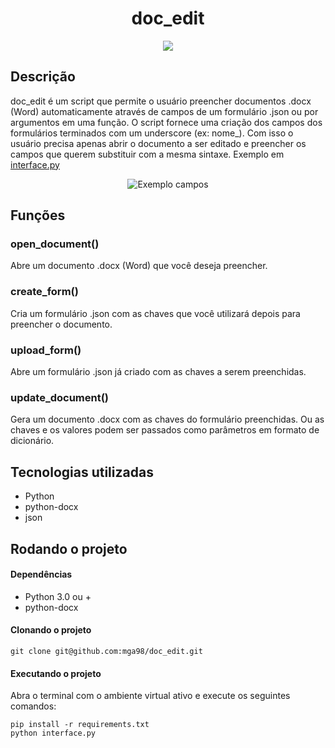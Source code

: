<h1 align="center"> doc_edit </h1>

<p align="center">
<img src="http://img.shields.io/static/v1?label=STATUS&message=EM%20DESENVOLVIMENTO&color=GREEN&style=for-the-badge"/>
</p>

<h2> Descrição </h2>

<p>
    doc_edit é um script que permite o usuário preencher documentos .docx (Word)
    automaticamente através de campos de um formulário .json ou por argumentos em uma função. O script fornece uma criação dos campos dos formulários terminados com um underscore (ex: nome_). Com isso o usuário precisa apenas abrir o documento a ser editado e preencher os campos que querem substituir com a mesma sintaxe. Exemplo em
    <a href="https://github.com/mga98/doc_edit/blob/main/interface.py">interface.py</a>

<div align='center'>

![Exemplo campos](https://user-images.githubusercontent.com/95861523/219868755-fed5fa5d-75a3-4e1e-92fc-2ec8f67237e7.png)

</div>

</p>

<h2> Funções </h2>

<h3>open_document()</h3>
<p>Abre um documento .docx (Word) que você deseja preencher.</p>

<h3>create_form()</h3>
<p>Cria um formulário .json com as chaves que você utilizará depois para preencher o documento.</p>

<h3>upload_form()</h3>
<p>Abre um formulário .json já criado com as chaves a serem preenchidas.</p>

<h3>update_document()</h3>
<p>Gera um documento .docx com as chaves do formulário preenchidas. Ou as chaves e os valores podem ser passados como parâmetros em formato de dicionário.</p>

<h2> Tecnologias utilizadas </h2>

<ul>
<li>Python</li>
<li>python-docx</li>
<li>json</li>
</ul>

<h2> Rodando o projeto </h2>
<h4> Dependências </h4>
<ul>
<li>Python 3.0 ou +</li>
<li>python-docx</li>
</ul>
<h4> Clonando o projeto </h4>

```
git clone git@github.com:mga98/doc_edit.git
```

<h4> Executando o projeto </h4>
<p> Abra o terminal com o ambiente virtual ativo e execute os seguintes comandos: </p>

```
pip install -r requirements.txt
python interface.py
```
